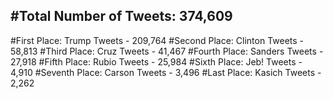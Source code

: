 #Total Number of Tweets: 374,609 
---
#First Place: Trump Tweets - 209,764
#Second Place: Clinton Tweets - 58,813
#Third Place: Cruz Tweets - 41,467
#Fourth Place: Sanders Tweets - 27,918
#Fifth Place: Rubio Tweets - 25,984
#Sixth Place: Jeb! Tweets - 4,910
#Seventh Place: Carson Tweets - 3,496
#Last Place: Kasich Tweets - 2,262
